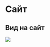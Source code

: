 # Сайт

## Вид на сайт

[<img src="https://mini.s-shot.ru/1024x768/1000/png/?https://beta.kaurcev.tk/link?https:/beta.kaurcev.tk">](https://beta.kaurcev.tk)
